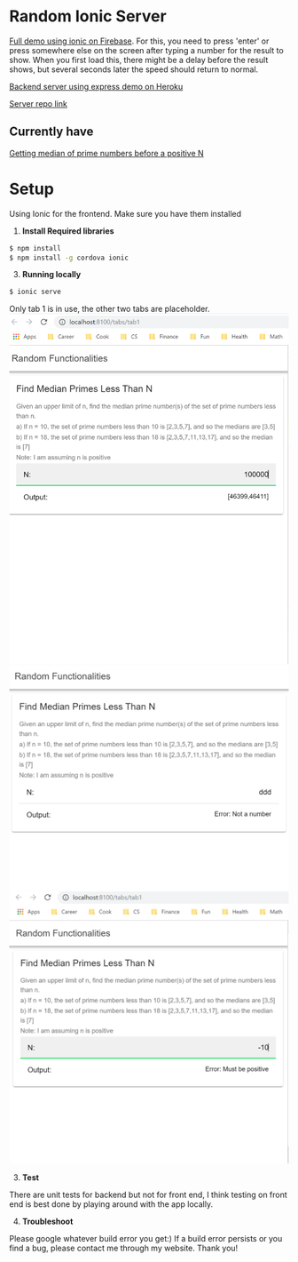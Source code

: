 # Random Ionic Server

[Full demo using ionic on Firebase](https://jayde-random-ionic.firebaseapp.com). For this, you need to press 'enter' or press somewhere else on the screen after typing a number for the result to show. When you first load this, there might be a delay before the result shows, but several seconds later the speed should return to normal.

[Backend server using express demo on Heroku](https://jayde-randomionicserver.herokuapp.com)

[Server repo link](https://github.com/JaydeYue/RandomIonicServer)

## Currently have
[Getting median of prime numbers before a positive N](https://github.com/JaydeYue/RandomIonicFrontEnd/tree/master/src/app/tab1)

# Setup

Using Ionic for the frontend. Make sure you have them installed

1. **Install Required libraries**

```bash
$ npm install
$ npm install -g cordova ionic
```

3. **Running locally**

```bash
$ ionic serve
```

Only tab 1 is in use, the other two tabs are placeholder.
![You should see something like this when running locally](./images/Capture.PNG)
![You should see something like this when running locally](./images/Capture1.PNG)
![You should see something like this when running locally](./images/Capture2.PNG)

3. **Test**

There are unit tests for backend but not for front end, I think testing on front end is best done by playing around with the app locally.

4. **Troubleshoot**

Please google whatever build error you get:) If a build error persists or you find a bug, please contact me through my website. Thank you!
